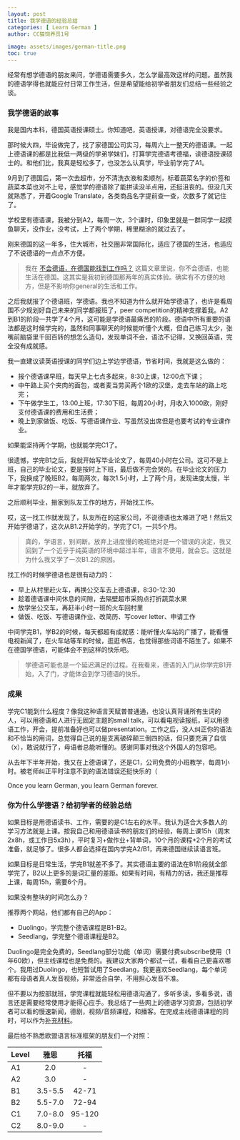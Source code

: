 ```yaml
---
layout: post
title: 我学德语的经验总结
categories: [ Learn German ]
author: CC猫饲养员1号

image: assets/images/german-title.png
toc: true
---
```


经常有想学德语的朋友来问，学德语需要多久，怎么学最高效这样的问题。虽然我的德语学得也就能应付日常工作生活，但是希望能给初学者朋友们总结一些经验之谈。

### 我学德语的故事

我是国内本科，德国英语授课硕士。你知道吧，英语授课，对德语完全没要求。

那时候大四，毕设做完了，找了家德国公司实习，每周六上一整天的德语课。一起上德语课的都是比我低一两级的学弟学妹们，打算学完德语考德福，读德语授课硕士的。和他们比，我真是轻松多了，也没怎么认真学，毕业前学完了A1。

9月到了德国后，第一次去超市，分不清洗衣液和柔顺剂，标着蔬菜名字的价签和蔬菜本菜也对不上号，感觉学的德语除了能拼读没半点用，还挺沮丧的。但没几天就熟悉了，开着Google Translate，各类商品名字提前查一查，次数多了就记住了。

学校里有德语课，我被分到A2，每周一次，3个课时，印象里就是一群同学一起摸鱼聊天，没作业，没考试，上了两个学期，稀里糊涂的就过去了。

刚来德国的这一年多，住大城市，社交圈非常国际化，适应了德国的生活，也适应了不说德语的一点点不方便。

> 我在 <a class="smoothscroll" href="{{site.baseurl}}/working-in-germany-and-speaking-english/">不会德语，在德国能找到工作吗？</a> 这篇文章里说，你不会德语，也能生活在德国。这其实是我初到德国那两年的真实体验。确实有不方便的地方，但是不影响你general的生活和工作。

之后我就报了个德语班，学德语。我也不知道为什么就开始学德语了，也许是看周围不少规划好自己未来的同学都报班了，peer competition的精神支撑着我。A2到B1的阶段一共学了4个月，这可能是学德语最痛苦的阶段。德语中所有重要的语法都是这时候学完的，虽然和同事聊天的时候能听懂个大概，但自己练习太少，张嘴前脑袋里千回百转的想怎么造句，发现单词不会，语法不记得，又换回英语，完全没有成就感。

我一直建议读英语授课的同学们边上学边学德语，节省时间，我就是这么做的：
- 报个德语课早班，每天早上七点多起来，8:30上课，12:00点下课；
- 中午路上买个夹肉的面包，或者麦当劳买两个1欧的汉堡，走去车站的路上吃完；
- 下午做学生工，13:00上班，17:30下班，每周20小时，月收入1000欧，刚好支付德语课的费用和生活费；
- 晚上到家做饭、吃饭、写德语课作业、写虽然没出席但是也要考试的专业课作业。

如果能坚持两个学期，也就能学完C1了。

很遗憾，学完B1之后，我就开始写毕业论文了，每周40小时在公司。这可不是上班，自己的毕业论文，要是按时上下班，最后做不完会哭的。在毕业论文的压力下，我换成了晚班B2，每周两次，每次1.5小时，上了两个月，发现进度太慢，半年才能学完B2的一半，就放弃了。

之后顺利毕业，搬家到队友工作的地方，开始找工作。

哎，这一找工作就发现了，队友所在的这家公司，不说德语也太难进了吧！然后又开始学德语了，这次从B1.2开始学的，学完了C1，一共5个月。

> 真的，学语言，别间断。放弃上进度慢的晚班绝对是一个错误的决定，我又回到了一个近乎于纯英语的环境中超过半年，语言不使用，就会忘。这就是为什么我又学了一次B1.​2的原因。

找工作的时候学德语也是很有动力的：
- 早上从村里赶火车，再换公交车去上德语课，8:30-12:30
- 趁着德语课中间休息的间隙，去隔壁超市采购点打折蔬菜水果
- 放学坐公交车，再赶半小时一班的火车回村里
- 做饭、吃饭、写德语课作业、改简历、写cover letter、申请工作

中间学完B1，学B2的时候，每天都超有成就感：能听懂火车站的广播了，能看懂电视新闻了，在火车站等车的时候，逛逛书店，也觉得那些词语不陌生了。如果不在德国学德语，可能体会不到这样的快乐吧。

> 学德语可能也是一个延迟满足的过程。在我看来，德语的入门从你学完B1开始，入了门，才能体会到学习德语的快乐。

### 成果

学完C1能到什么程度？像我这种语言天赋普普通通，也没认真背诵所有生词的人，可以用德语和人进行无固定主题的small talk，可以看电视读报纸，可以用德语工作，开会，提前准备好也可以做presentation。工作之后，没人纠正你的语法和不恰当的用词，总觉得自己说的是支离破碎颠三倒四的话，但只要充满了自信（x），敢说就行了，母语者总能听懂的。感谢同事对我这个外国人的包容吧。

从去年下半年开始，我又在上德语课了，还是C1，公司免费的小班教学，每周1小时。被老师纠正平时注意不到的语法错误还挺快乐的（

Once you learn German, you learn German forever.

### 你为什么学德语？给初学者的经验总结

如果目标是用德语读书、工作，需要的是C1左右的水平。我认为适合大多数人的学习方法就是上课。按我自己和用德语读书的朋友们的经验，每周上课15h（周末2x8h，或工作日5x3h），平时复习+做作业+背单词，10个月的课程+2个月的考试准备，就足够了。很多人都会选择在国内学完A2/B1，再来德国继续读语言班。

如果目标是日常生活，学完B1就差不多了。其实德语主要的语法在B1阶段就全部学完了，B2以上更多的是词汇量的差距。如果有时间，有精力的话，我还是推荐上课，每周15h，需要6个月。

如果没有整块的时间怎么办？

推荐两个网站，他们都有自己的App：
- Duolingo，学完整个德语课程是B1-B2。
- Seedlang，学完整个德语课程是B2。

Duolingo是完全免费的，Seedlang部分功能（单词）需要付费subscribe使用（1年60欧），但主线课程也是免费的。我建议大家两个都试一试，看看自己更喜欢哪个。我用过Duolingo，也短暂试用了Seedlang，我更喜欢Seedlang，每个单词都有母语者真人发音视频，非常适合自学，不用担心发音不准。

但不要以为按部就班，学完课程就能轻松用德语沟通了，多听多读，多看多说，语言还是需要经常使用才能得心应手。我总结了一些网上的德语学习资源，包括初学者可以看的慢速新闻，德剧，视频/音频课程，和播客。在完成主线德语课程的同时，可以作为<a class="smoothscroll" href="{{site.baseurl}}/learn-german-resources/">补充材料</a>。

最后给不熟悉欧盟语言标准框架的朋友们一个对照：

| Level |  雅思   |  托福  |
| ----- | :-----: | :----: |
| A1    |   2.0   |   -    |
| A2    |   3.0   |   -    |
| B1    | 3.5-5.5 | 42-71  |
| B2    | 5.5-7.0 | 72-94  |
| C1    | 7.0-8.0 | 95-120 |
| C2    | 8.0-9.0 |   -    |

<br/>